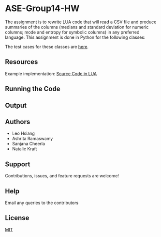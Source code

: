 # ASE-Group14-HW


The assignment is to rewrite LUA code that will read a CSV file and produce summaries of the columns (medians and standard deviation for numeric columns; mode and entropy for symbolic columns) in any preferred language. This assignment is done in Python for the following classes:


The test cases for these classes are [here](https://github.com/Swarangigaurkar/Group30_Hw2_3_4_5/blob/main/test/test.py).

## Resources

Example implementation: [Source Code in LUA](https://github.com/txt/se22/blob/main/etc/pdf/csv.pdf)

## Running the Code

## Output 


## Authors 

- Leo Hsiang
- Ashrita Ramaswamy
- Sanjana Cheerla	
- Natalie Kraft


##  Support

Contributions, issues, and feature requests are welcome!

## Help

Email any queries to the contributors


## License
[MIT](https://tldrlegal.com/license/mit-license)
